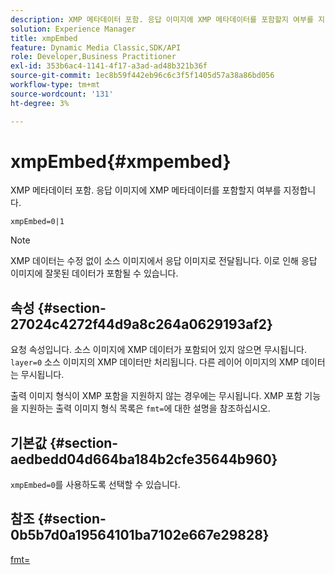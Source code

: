 ```yaml
---
description: XMP 메타데이터 포함. 응답 이미지에 XMP 메타데이터를 포함할지 여부를 지정합니다.
solution: Experience Manager
title: xmpEmbed
feature: Dynamic Media Classic,SDK/API
role: Developer,Business Practitioner
exl-id: 353b6ac4-1141-4f17-a3ad-ad48b321b36f
source-git-commit: 1ec8b59f442eb96c6c3f5f1405d57a38a86bd056
workflow-type: tm+mt
source-wordcount: '131'
ht-degree: 3%

---
```


# xmpEmbed{#xmpembed}

XMP 메타데이터 포함. 응답 이미지에 XMP 메타데이터를 포함할지 여부를 지정합니다.

`xmpEmbed=0|1`

>[!NOTE]
>
>XMP 데이터는 수정 없이 소스 이미지에서 응답 이미지로 전달됩니다. 이로 인해 응답 이미지에 잘못된 데이터가 포함될 수 있습니다.

## 속성 {#section-27024c4272f44d9a8c264a0629193af2}

요청 속성입니다. 소스 이미지에 XMP 데이터가 포함되어 있지 않으면 무시됩니다. `layer=0` 소스 이미지의 XMP 데이터만 처리됩니다. 다른 레이어 이미지의 XMP 데이터는 무시됩니다.

출력 이미지 형식이 XMP 포함을 지원하지 않는 경우에는 무시됩니다. XMP 포함 기능을 지원하는 출력 이미지 형식 목록은 `fmt=`에 대한 설명을 참조하십시오.

## 기본값 {#section-aedbedd04d664ba184b2cfe35644b960}

`xmpEmbed=0`를 사용하도록 선택할 수 있습니다.

## 참조 {#section-0b5b7d0a19564101ba7102e667e29828}

[fmt=](../../../../../is-api/http-ref/image-serving-api-ref/c-http-protocol-reference/c-command-reference/r-is-http-fmt.md#reference-cdf10043423b45ba9fe15157fb3ae37a)
